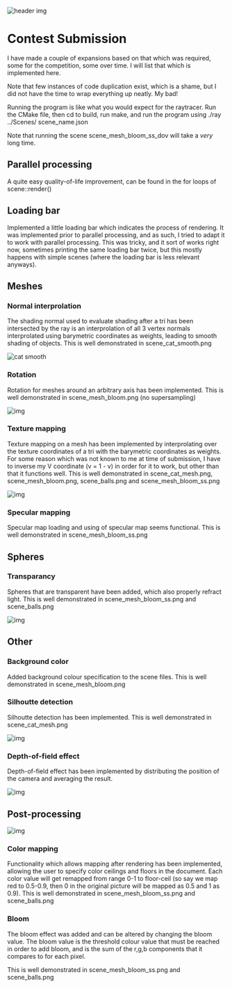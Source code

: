 ![header img](/screenshots/scene_mesh_bloom_ss.png)

<h1>Contest Submission</h1>

I have made a couple of expansions based on that which was required, some for the competition,
some over time. I will list that which is implemented here.

Note that few instances of code duplication exist, which is a shame, but I did not have the time to
wrap everything up neatly. My bad!

Running the program is like what you would expect for the raytracer. Run the
CMake file, then cd to build, run make, and run the program using ./ray ../Scenes/
scene_name.json

Note that running the scene scene_mesh_bloom_ss_dov will take a *very* long time.

<h2>Parallel processing</h2>

A quite easy quality-of-life improvement, can be found in the for loops of scene::render()

<h2>Loading bar</h2>

Implemented a little loading bar which indicates the process of rendering. It was implemented prior
to parallel processing, and as such, I tried to adapt it to work with parallel processing. This was tricky, and it sort of works right now, sometimes printing the same loading bar twice, but this mostly happens with simple scenes (where the loading bar is less relevant anyways).

<h2>Meshes</h2>

<h3>Normal interprolation</h3>

The shading normal used to evaluate shading after a tri has been intersected by the ray is
an interprolation of all 3 vertex normals interprolated using barymetric coordinates as weights,
leading to smooth shading of objects. This is well demonstrated in scene_cat_smooth.png

![cat smooth](/screenshots/scene_cat_smooth.png)

<h3>Rotation</h3>

Rotation for meshes around an arbitrary axis has been implemented.
This is well demonstrated in scene_mesh_bloom.png (no supersampling)

![img](/screenshots/scene_mesh_bloom.png)

<h3>Texture mapping</h3>

Texture mapping on a mesh has been implemented by interprolating over the texture coordinates
of a tri with the barymetric coordinates as weights. For some reason which was not known to me
at time of submission, I have to inverse my V coordinate (v = 1 - v) in order for it to work,
but other than that it functions well.
This is well demonstrated in scene_cat_mesh.png, scene_mesh_bloom.png,
scene_balls.png and scene_mesh_bloom_ss.png

![img](/screenshots/scene_mesh_bloom_ss.png)

<h3>Specular mapping</h3>

Specular map loading and using of specular map seems functional.
This is well demonstrated in scene_mesh_bloom_ss.png


<h2>Spheres</h2>

<h3>Transparancy</h3>

Spheres that are transparent have been added, which also properly refract light.
This is well demonstrated in scene_mesh_bloom_ss.png and scene_balls.png

![img](/screenshots/scene_balls.png)

<h2>Other</h2>

<h3>Background color</h3>

Added background colour specification to the scene files.
This is well demonstrated in scene_mesh_bloom.png

<h3>Silhoutte detection</h3>

Silhoutte detection has been implemented.
This is well demonstrated in scene_cat_mesh.png

![img](/screenshots/scene_cat_mesh.png)

<h3>Depth-of-field effect</h3>

Depth-of-field effect has been implemented by distributing the position of the camera and averaging the result.

![img](/screenshots/scene_mesh_bloom_ss_dov.png)


<h2>Post-processing</h2>

![img](/screenshots/scene_balls.png)

<h3>Color mapping</h3>

Functionality which allows mapping after rendering has been implemented, allowing the user to specify
color ceilings and floors in the document. Each color value will get remapped from range 0-1 to
floor-ceil (so say we map red to 0.5-0.9, then 0 in the original picture will be mapped as 0.5 and 1
as 0.9).
This is well demonstrated in scene_mesh_bloom_ss.png and scene_balls.png

<h3>Bloom</h3>

The bloom effect was added and can be altered by changing the bloom value. The bloom value is the threshold colour value that must be reached in order to add bloom, and is the sum of the r,g,b components that it compares to for each pixel.

This is well demonstrated in scene_mesh_bloom_ss.png and scene_balls.png

